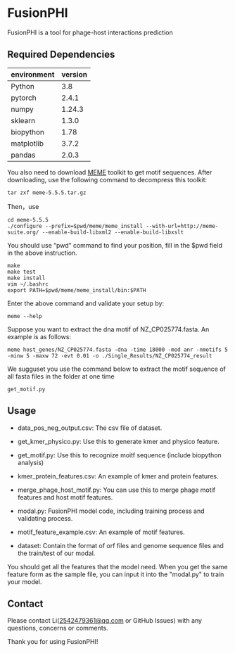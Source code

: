 # FusionPHI
FusionPHI is a tool for phage-host interactions prediction
## Required Dependencies
  | environment | version   |
  | ----------- | --------- |
  | Python      | 3.8 |
  | pytorch     | 2.4.1 |
  | numpy       | 1.24.3 |
  | sklearn     | 1.3.0 |
  | biopython | 1.78 |
  | matplotlib | 3.7.2 |
  | pandas | 2.0.3 |

You also need to download [MEME](https://meme-suite.org/meme/meme-software/5.5.5/meme-5.5.5.tar.gz) toolkit to get motif sequences.
After downloading, use the following command to decompress this toolkit:
```
tar zxf meme-5.5.5.tar.gz
```
Then，use
```
cd meme-5.5.5
./configure --prefix=$pwd/meme/meme_install --with-url=http://meme-suite.org/ --enable-build-libxml2 --enable-build-libxslt
```
You should use “pwd” command to find your position, fill in the $pwd field in the above instruction.
```
make
make test
make install
vim ~/.bashrc
export PATH=$pwd/meme/meme_install/bin:$PATH 
```
Enter the above command and validate your setup by:
```
meme --help
```
Suppose you want to extract the dna motif of NZ_CP025774.fasta. An example is as follows:
```
meme host_genes/NZ_CP025774.fasta -dna -time 18000 -mod anr -nmotifs 5 -minw 5 -maxw 72 -evt 0.01 -o ./Single_Results/NZ_CP025774_result
```
We sugguset you use the command below to extract the motif sequence of all fasta files in the folder at one time
```
get_motif.py
```
## Usage
* data_pos_neg_output.csv: The csv file of dataset.

* get_kmer_physico.py: Use this to generate kmer and physico feature.

* get_motif.py: Use this to recognize moitf sequence (include biopython analysis)

* kmer_protein_features.csv: An example of kmer and protein features.

* merge_phage_host_motif.py: You can use this to merge phage motif features and host motif features.

* modal.py: FusionPHI model code, including training process and validating process.

* motif_feature_example.csv: An example of motif features.

* dataset: Contain the format of orf files and genome sequence files and the train/test of our modal.

You should get all the features that the model need. When you get the same feature form as the sample file, you can input it into the "modal.py" to train your model.
## Contact
Please contact Li(2542479361@qq.com or GitHub Issues) with any questions, concerns or comments.

Thank you for using FusionPHI!
